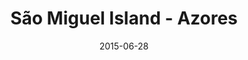 ---
layout: default
title:  "São Miguel Island - Azores"
date:   2015-06-28
images: 
- url: photo/sao-miguel.jpg
  alt: São Miguel Island - Azores
thumbnail:
- url: photo/thumb/sao-miguel.jpg
  alt: São Miguel Island - Azores
categories:
- Photography
classes:
- photo
permalink: sao-miguel-island-azores
---
